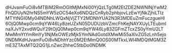 dHJvamFuOi8vMTBiM2RmOGItMjMxNi00YjQzLTg0M2EtZDE2NWNlNjYwM2FhQDUyN2hrNS5mYW5zOC54eXo6NDQzCnRyb2phbjovLzEwYjNkZjhiLTIzMTYtNGI0My04NDNhLWQxNjVjZTY2MDNhYUA2N3R3MDEuZmFuczgueHl6OjQ0Mwp0cm9qYW46Ly8zeUZxN05DUDUzbVZmcFhKejNAYXUyLTEubmlnaXJvY2xvdWQuY29tOjQ0Mwp0cm9qYW46Ly83ZGFmZTcxZS0yYmU2LTMwMmYtYmRmYy1lNjMxOWEzMjk5YmNAdGotdXMwMi55aXlvZG5zLnh5ejo0NDMKdHJvamFuOi8vNDhhYzc0M2EtMmQ0OS00MTkxLWI4MDQtMGM3ZmE3ZTAxMTQ2QG1jLnZwc2hheC5tbDo0NDMK